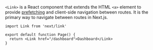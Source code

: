 
`<Link>` is a React component that extends the HTML `<a>` element to provide [prefetching](https://nextjs.org/docs/app/getting-started/linking-and-navigating#prefetching) and client-side navigation between routes. It is the primary way to navigate between routes in Next.js.

```
import Link from 'next/link'
 
export default function Page() {
  return <Link href="/dashboard">Dashboard</Link>
}
```

